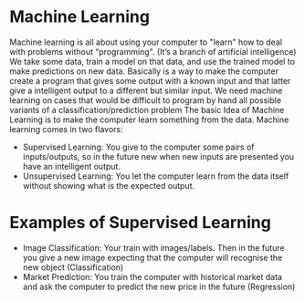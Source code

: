 # Machine Learning

Machine learning is all about using your computer to "learn" how to deal with
problems without “programming". (It’s a branch of artificial intelligence)
We take some data, train a model on that data, and use the trained model to
make predictions on new data. Basically is a way to make the computer create a
program that gives some output with a known input and that latter give a intelligent
output to a different but similar input.
We need machine learning on cases that would be difficult to program by hand all
possible variants of a classification/prediction problem
The basic Idea of Machine Learning is to make the computer learn something from the data. Machine learning comes in two flavors:
- Supervised Learning: You give to the computer some pairs of inputs/outputs, so in the future new when new inputs are presented you have an intelligent output.
- Unsupervised Learning: You let the computer learn from the data itself without showing what is the expected output.

# Examples of Supervised Learning

- Image Classification: Your train with images/labels. Then in the future you give a new image expecting that the computer will recognise the new object (Classification)
- Market Prediction: You train the computer with historical market data and ask the computer to predict the new price in the future (Regression)